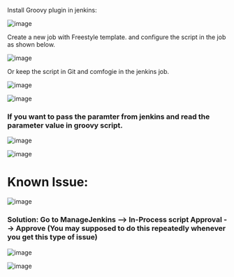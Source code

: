 
Install Groovy plugin in jenkins:

![image](https://user-images.githubusercontent.com/24622526/43383223-e1234d98-93c9-11e8-944e-3766bfa39952.png)

Create a new job with Freestyle template. and configure the script in the job as shown below.

![image](https://user-images.githubusercontent.com/24622526/43383336-34855044-93ca-11e8-91fb-82a9adbefa0e.png)

Or keep the script in Git and comfogie in the jenkins job.

![image](https://user-images.githubusercontent.com/24622526/43383731-6e588b78-93cb-11e8-8294-b1e47ebc0be7.png)

![image](https://user-images.githubusercontent.com/24622526/43383756-7fdc66bc-93cb-11e8-8767-15868b4978b4.png)

### If you want to pass the paramter from jenkins and read the parameter value in groovy script.

![image](https://user-images.githubusercontent.com/24622526/43384336-44fc229c-93cd-11e8-8b0a-9fb1f7f85691.png)

![image](https://user-images.githubusercontent.com/24622526/43384260-005c77cc-93cd-11e8-89e8-e0ac96b94291.png)

# Known Issue:

![image](https://user-images.githubusercontent.com/24622526/43384417-859cff4c-93cd-11e8-808c-c5a3ebb1b805.png)

### Solution: Go to ManageJenkins --> In-Process script Approval --> Approve (You may supposed to do this repeatedly whenever you get this type of issue)

![image](https://user-images.githubusercontent.com/24622526/43384466-aa911ac2-93cd-11e8-98bc-107e5ce645dc.png)

![image](https://user-images.githubusercontent.com/24622526/43384507-c5319ee2-93cd-11e8-83bf-08c2d304238e.png)




